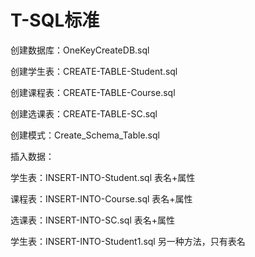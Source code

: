 # T-SQL标准


创建数据库：OneKeyCreateDB.sql 


创建学生表：CREATE-TABLE-Student.sql 

创建课程表：CREATE-TABLE-Course.sql	 

创建选课表：CREATE-TABLE-SC.sql	      


创建模式：Create_Schema_Table.sql 	


插入数据：

学生表：INSERT-INTO-Student.sql	 表名+属性

课程表：INSERT-INTO-Course.sql	表名+属性

选课表：INSERT-INTO-SC.sql	 表名+属性


学生表：INSERT-INTO-Student1.sql 另一种方法，只有表名



